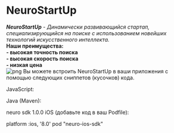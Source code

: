 # NeuroStartUp
***NeuroStartUp*** - *Динамически развивающийся стартап, специализирующийся на поиске с использованием новейших технологий искусственного интеллекта.*   
**Наши преимущества:**  
**- высокая точность поиска**  
**- высокая скорость поиска**  
**- низкая цена**  
![png](https://camo.githubusercontent.com/ace14ee894d150192a7b05b12410738aa65528da742bbce69315a5f441320ea7/68747470733a2f2f692e696d6775722e636f6d2f495a4f525769492e706e67 "Логотип")
Вы можете встроить NeuroStartUp в ваши приложения с помощью следующих сниппетов (кусочков) кода.

JavaScript:

<script src="https://localhost/neuro.sdk.min.js"></script>
Java (Maven):

<dependency>
  <groupId>neuro</groupId>
  <artifactId>sdk</artifactId>
  <version>1.0.0</version>
</dependency>
iOS (добавьте код в ваш Podfile):

platform :ios, '8.0'
pod "neuro-ios-sdk"